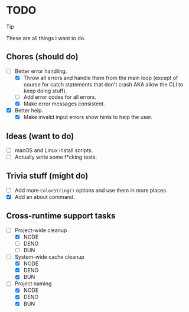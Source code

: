 # TODO

> [!TIP]
> These are all things I want to do.

## Chores (should do)

- [ ] Better error handling.
  - [x] Throw all errors and handle them from the main loop (except of course for catch statements that don't crash AKA allow the CLI to keep doing stuff).
  - [ ] Add error codes for all errors.
  - [x] Make error messages consistent.
- [x] Better help.
  - [x] Make invalid input errors show hints to help the user.

## Ideas (want to do)

- [ ] macOS and Linux install scripts.
- [ ] Actually write some f\*cking tests.

## Trivia stuff (might do)

- [ ] Add more `ColorString()` options and use them in more places.
- [x] Add an about command.

## Cross-runtime support tasks

- [ ] Project-wide cleanup
  - [x] NODE
  - [ ] DENO
  - [ ] BUN
- [ ] System-wide cache cleanup
  - [x] NODE
  - [x] DENO
  - [x] BUN
- [ ] Project naming
  - [x] NODE
  - [x] DENO
  - [x] BUN
